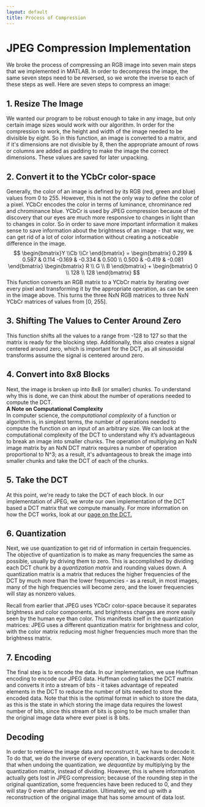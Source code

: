 ```yaml
---
layout: default
title: Process of Compression
---
```


# JPEG Compression Implementation

We broke the process of compressing an RGB image into seven main steps that we implemented in MATLAB. In order to decompress the image, the same seven steps need to be reversed, so we wrote the inverse to each of these steps as well. Here are seven steps to compress an image:

## 1. Resize The Image

We wanted our program to be robust enough to take in any image, but only certain image sizes would work with our algorithm. In order for the compression to work, the height and width of the image needed to be divisible by eight. So in this function, an image is converted to a matrix, and if it's dimensions are not divisible by 8, then the appropriate amount of rows or columns are added as padding to make the image the correct dimensions. These values are saved for later unpacking.

## 2. Convert it to the YCbCr color-space

Generally, the color of an image is defined by its RGB (red, green and blue) values from 0 to 255. However, this is not the only way to define the color of a pixel. YCbCr encodes the color in terms of luminance, chrominance red and chrominance blue. YCbCr is used by JPEG compression because of the discovery that our eyes are much more responsive to changes in light than to changes in color. So in order to save more important information it makes sense to save information about the brightness of an image - that way, we can get rid of a lot of color information without creating a noticeable difference in the image.
$$
\begin{bmatrix}Y \\Cb \\Cr \end{bmatrix} = \begin{bmatrix}  0.299 & 0.587 & 0.114 -0.169 & -0.334 & 0.500 \\ 0.500 & -0.419 & -0.081 \end{bmatrix} \begin{bmatrix} R \\ G \\ B \end{bmatrix} + \begin{bmatrix} 0 \\ 128 \\ 128 \end{bmatrix}
$$
This function converts an RGB matrix to a YCbCr matrix by iterating over every pixel and transforming it by the appropriate operation, as can be seen in the image above. This turns the three NxN RGB matrices to three NxN YCbCr matrices of values from [0, 255].

## 3. Shifting The Values to Center Around Zero

This function shifts all the values to a range from -128 to 127 so that the matrix is ready for the blocking step. Additionally, this also creates a signal centered around zero, which is important for the DCT, as all sinusoidal transforms assume the signal is centered around zero.

## 4. Convert into 8x8 Blocks

Next, the image is broken up into 8x8 (or smaller) chunks. To understand why this is done, we can think about the number of operations needed to compute the DCT.  
**A Note on Computational Complexity**  
In computer science, the *computational complexity* of a function or algorithm is, in simplest terms, the number of operations needed to compute the function on an input of an arbitrary size. We can look at the computational complexity of the DCT to understand why it’s advantageous to break an image into smaller chunks. The operation of multiplying an NxN image matrix by an NxN DCT matrix requires a number of operation proportional to N^3; as a result, it's advantageous to break the image into smaller chunks and take the DCT of each of the chunks.

## 5. Take the DCT

At this point, we're ready to take the DCT of each block. In our implementation of JPEG, we wrote our own implementation of the DCT based a DCT matrix that we compute manually. For more information on how the DCT works, look at our [page on the DCT.](/dct)

## 6. Quantization

Next, we use quantization to get rid of information in certain frequencies. The objective of quantization is to make as many frequencies the same as possible, usually by driving them to zero. This is accomplished by dividing each DCT chunk by a *quantization matrix* and rounding values down. A quantization matrix is a matrix that reduces the higher frequencies of the DCT by much more than the lower frequencies - as a result, in most images, many of the high frequencies will become zero, and the lower frequencies will stay as nonzero values.

Recall from earlier that JPEG uses YCbCr color-space because it separates brightness and color components, and brightness changes are more easily seen by the human eye than color. This manifests itself in the quantization matrices: JPEG uses a different quantization matrix for brightness and color, with the color matrix reducing most higher frequencies much more than the brightness matrix.

## 7. Encoding

The final step is to encode the data. In our implementation, we use Huffman encoding to encode our JPEG data. Huffman coding takes the DCT matrix and converts it into a stream of bits - it takes advantage of repeated elements in the DCT to reduce the number of bits needed to store the encoded data. Note that this is the optimal format in which to store the data, as this is the state in which storing the image data requires the lowest number of bits, since this stream of bits is going to be much smaller than the original image data where ever pixel is 8 bits.

## Decoding

In order to retrieve the image data and reconstruct it, we have to decode it. To do that, we do the inverse of every operation, in backwards order. Note that when undoing the quantization, we *dequantize* by multiplying by the quantization matrix, instead of dividing. However, this is where information actually gets lost in JPEG compression; because of the rounding step in the original quantization, some frequencies have been reduced to 0, and they will stay 0 even after dequantization. Ultimately, we end up with a reconstruction of the original image that has some amount of data lost.
